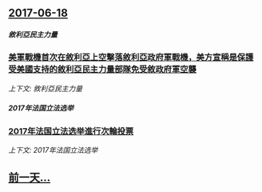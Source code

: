 ## [2017-06-18](/news/2017/06/18/index.md)

##### 敘利亞民主力量
### [美軍戰機首次在敘利亞上空擊落敘利亞政府軍戰機，美方宣稱是保護受美國支持的敘利亞民主力量部隊免受敘政府軍空襲 ](/news/2017/06/18/美軍戰機首次在敘利亞上空擊落敘利亞政府軍戰機-美方宣稱是保護受美國支持的敘利亞民主力量部隊免受敘政府軍空襲.md)
_上下文: 敘利亞民主力量_

##### 2017年法国立法选举
### [2017年法国立法选举進行次輪投票 ](/news/2017/06/18/2017年法国立法选举進行次輪投票.md)
_上下文: 2017年法国立法选举_

## [前一天...](/news/2017/06/17/index.md)

